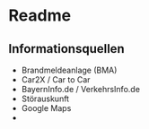 # Readme

## Informationsquellen
- Brandmeldeanlage (BMA)
- Car2X / Car to Car
- BayernInfo.de / VerkehrsInfo.de
- Störauskunft
- Google Maps
- 
